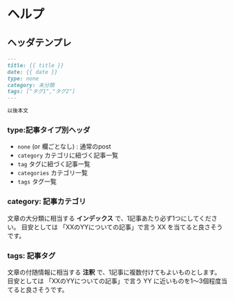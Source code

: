 
# ヘルプ

## ヘッダテンプレ

```markdown
---
title: {{ title }}
date: {{ date }}
type: none
category: 未分類
tags: ["タグ1","タグ2"]
---

以後本文
```

### type:記事タイプ別ヘッダ

* `none` (or 欄ごとなし) : 通常のpost
* `category` カテゴリに紐づく記事一覧
* `tag` タグに紐づく記事一覧
* `categories` カテゴリ一覧 
* `tags` タグ一覧

### category: 記事カテゴリ

文章の大分類に相当する **インデックス** で、1記事あたり必ず1つにしてください。
目安としては 「XXのYYについての記事」で言う XX を当てると良さそうです。

### tags: 記事タグ

文章の付随情報に相当する **注釈** で、1記事に複数付けてもよいものとします。
目安としては 「XXのYYについての記事」で言う YY に近いものを1～3個程度当てると良さそうです。